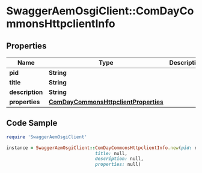 # SwaggerAemOsgiClient::ComDayCommonsHttpclientInfo

## Properties

Name | Type | Description | Notes
------------ | ------------- | ------------- | -------------
**pid** | **String** |  | [optional] 
**title** | **String** |  | [optional] 
**description** | **String** |  | [optional] 
**properties** | [**ComDayCommonsHttpclientProperties**](ComDayCommonsHttpclientProperties.md) |  | [optional] 

## Code Sample

```ruby
require 'SwaggerAemOsgiClient'

instance = SwaggerAemOsgiClient::ComDayCommonsHttpclientInfo.new(pid: null,
                                 title: null,
                                 description: null,
                                 properties: null)
```


